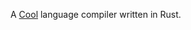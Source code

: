 A [Cool](https://en.wikipedia.org/wiki/Cool_(programming_language)) language compiler written in Rust.
